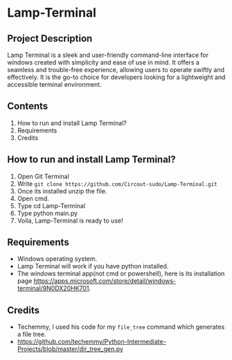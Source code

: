 # Lamp-Terminal

## Project Description
Lamp Terminal is a sleek and user-friendly command-line interface for windows created with simplicity and ease of use in mind. It offers a seamless and trouble-free experience, allowing users to operate swiftly and effectively. It is the go-to choice for developers looking for a lightweight and accessible terminal environment.

## Contents
1. How to run and install Lamp Terminal?
2. Requirements
3. Credits

## How to run and install Lamp Terminal?
1. Open Git Terminal
2. Write `git clone https://github.com/Circout-sudo/Lamp-Terminal.git`
3. Once its installed unzip the file.
4. Open cmd.
5. Type cd Lamp-Terminal
6. Type python main.py
7. Voila, Lamp-Terminal is ready to use!

## Requirements
- Windows operating system.
- Lamp Terminal will work if you have python installed.
- The windows terminal app(not cmd or powershell), here is its installation page https://apps.microsoft.com/store/detail/windows-terminal/9N0DX20HK701.

## Credits
- Techemmy, I used his code for my `file_tree` command which generates a file tree.
- https://github.com/techemmy/Python-Intermediate-Projects/blob/master/dir_tree_gen.py 
